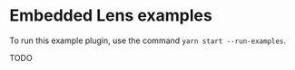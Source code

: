 # Embedded Lens examples

To run this example plugin, use the command `yarn start --run-examples`.

TODO